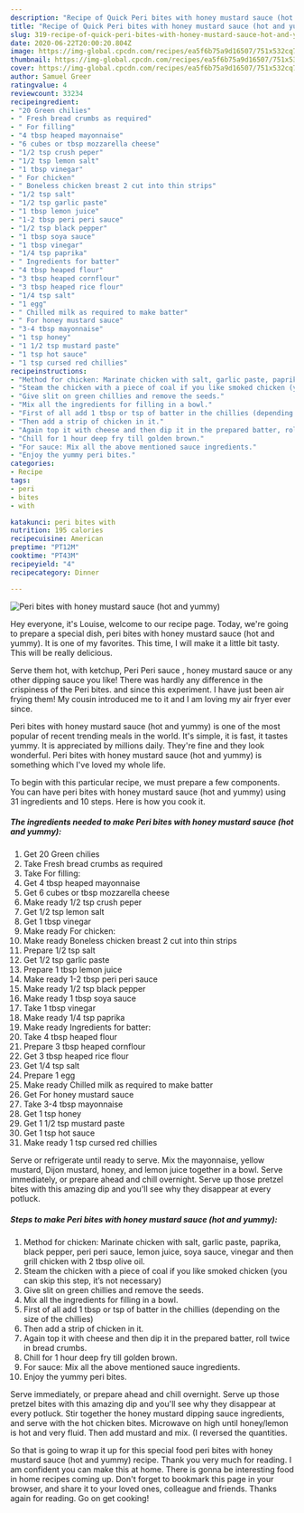 ```yaml
---
description: "Recipe of Quick Peri bites with honey mustard sauce (hot and yummy)"
title: "Recipe of Quick Peri bites with honey mustard sauce (hot and yummy)"
slug: 319-recipe-of-quick-peri-bites-with-honey-mustard-sauce-hot-and-yummy
date: 2020-06-22T20:00:20.804Z
image: https://img-global.cpcdn.com/recipes/ea5f6b75a9d16507/751x532cq70/peri-bites-with-honey-mustard-sauce-hot-and-yummy-recipe-main-photo.jpg
thumbnail: https://img-global.cpcdn.com/recipes/ea5f6b75a9d16507/751x532cq70/peri-bites-with-honey-mustard-sauce-hot-and-yummy-recipe-main-photo.jpg
cover: https://img-global.cpcdn.com/recipes/ea5f6b75a9d16507/751x532cq70/peri-bites-with-honey-mustard-sauce-hot-and-yummy-recipe-main-photo.jpg
author: Samuel Greer
ratingvalue: 4
reviewcount: 33234
recipeingredient:
- "20 Green chilies"
- " Fresh bread crumbs as required"
- " For filling"
- "4 tbsp heaped mayonnaise"
- "6 cubes or tbsp mozzarella cheese"
- "1/2 tsp crush peper"
- "1/2 tsp lemon salt"
- "1 tbsp vinegar"
- " For chicken"
- " Boneless chicken breast 2 cut into thin strips"
- "1/2 tsp salt"
- "1/2 tsp garlic paste"
- "1 tbsp lemon juice"
- "1-2 tbsp peri peri sauce"
- "1/2 tsp black pepper"
- "1 tbsp soya sauce"
- "1 tbsp vinegar"
- "1/4 tsp paprika"
- " Ingredients for batter"
- "4 tbsp heaped flour"
- "3 tbsp heaped cornflour"
- "3 tbsp heaped rice flour"
- "1/4 tsp salt"
- "1 egg"
- " Chilled milk as required to make batter"
- " For honey mustard sauce"
- "3-4 tbsp mayonnaise"
- "1 tsp honey"
- "1 1/2 tsp mustard paste"
- "1 tsp hot sauce"
- "1 tsp cursed red chillies"
recipeinstructions:
- "Method for chicken: Marinate chicken with salt, garlic paste, paprika, black pepper, peri peri sauce, lemon juice, soya sauce, vinegar and then grill chicken with 2 tbsp olive oil."
- "Steam the chicken with a piece of coal if you like smoked chicken (you can skip this step, it’s not necessary)"
- "Give slit on green chillies and remove the seeds."
- "Mix all the ingredients for filling in a bowl."
- "First of all add 1 tbsp or tsp of batter in the chillies (depending on the size of the chillies)"
- "Then add a strip of chicken in it."
- "Again top it with cheese and then dip it in the prepared batter, roll twice in bread crumbs."
- "Chill for 1 hour deep fry till golden brown."
- "For sauce: Mix all the above mentioned sauce ingredients."
- "Enjoy the yummy peri bites."
categories:
- Recipe
tags:
- peri
- bites
- with

katakunci: peri bites with 
nutrition: 195 calories
recipecuisine: American
preptime: "PT12M"
cooktime: "PT43M"
recipeyield: "4"
recipecategory: Dinner

---
```



![Peri bites with honey mustard sauce (hot and yummy)](https://img-global.cpcdn.com/recipes/ea5f6b75a9d16507/751x532cq70/peri-bites-with-honey-mustard-sauce-hot-and-yummy-recipe-main-photo.jpg)

Hey everyone, it's Louise, welcome to our recipe page. Today, we're going to prepare a special dish, peri bites with honey mustard sauce (hot and yummy). It is one of my favorites. This time, I will make it a little bit tasty. This will be really delicious.

Serve them hot, with ketchup, Peri Peri sauce , honey mustard sauce or any other dipping sauce you like! There was hardly any difference in the crispiness of the Peri bites. and since this experiment. I have just been air frying them! My cousin introduced me to it and I am loving my air fryer ever since.

Peri bites with honey mustard sauce (hot and yummy) is one of the most popular of recent trending meals in the world. It's simple, it is fast, it tastes yummy. It is appreciated by millions daily. They're fine and they look wonderful. Peri bites with honey mustard sauce (hot and yummy) is something which I've loved my whole life.


To begin with this particular recipe, we must prepare a few components. You can have peri bites with honey mustard sauce (hot and yummy) using 31 ingredients and 10 steps. Here is how you cook it.

<!--inarticleads1-->

##### The ingredients needed to make Peri bites with honey mustard sauce (hot and yummy):

1. Get 20 Green chilies
1. Take  Fresh bread crumbs as required
1. Take  For filling:
1. Get 4 tbsp heaped mayonnaise
1. Get 6 cubes or tbsp mozzarella cheese
1. Make ready 1/2 tsp crush peper
1. Get 1/2 tsp lemon salt
1. Get 1 tbsp vinegar
1. Make ready  For chicken:
1. Make ready  Boneless chicken breast 2 cut into thin strips
1. Prepare 1/2 tsp salt
1. Get 1/2 tsp garlic paste
1. Prepare 1 tbsp lemon juice
1. Make ready 1-2 tbsp peri peri sauce
1. Make ready 1/2 tsp black pepper
1. Make ready 1 tbsp soya sauce
1. Take 1 tbsp vinegar
1. Make ready 1/4 tsp paprika
1. Make ready  Ingredients for batter:
1. Take 4 tbsp heaped flour
1. Prepare 3 tbsp heaped cornflour
1. Get 3 tbsp heaped rice flour
1. Get 1/4 tsp salt
1. Prepare 1 egg
1. Make ready  Chilled milk as required to make batter
1. Get  For honey mustard sauce
1. Take 3-4 tbsp mayonnaise
1. Get 1 tsp honey
1. Get 1 1/2 tsp mustard paste
1. Get 1 tsp hot sauce
1. Make ready 1 tsp cursed red chillies


Serve or refrigerate until ready to serve. Mix the mayonnaise, yellow mustard, Dijon mustard, honey, and lemon juice together in a bowl. Serve immediately, or prepare ahead and chill overnight. Serve up those pretzel bites with this amazing dip and you&#39;ll see why they disappear at every potluck. 

<!--inarticleads2-->

##### Steps to make Peri bites with honey mustard sauce (hot and yummy):

1. Method for chicken: Marinate chicken with salt, garlic paste, paprika, black pepper, peri peri sauce, lemon juice, soya sauce, vinegar and then grill chicken with 2 tbsp olive oil.
1. Steam the chicken with a piece of coal if you like smoked chicken (you can skip this step, it’s not necessary)
1. Give slit on green chillies and remove the seeds.
1. Mix all the ingredients for filling in a bowl.
1. First of all add 1 tbsp or tsp of batter in the chillies (depending on the size of the chillies)
1. Then add a strip of chicken in it.
1. Again top it with cheese and then dip it in the prepared batter, roll twice in bread crumbs.
1. Chill for 1 hour deep fry till golden brown.
1. For sauce: Mix all the above mentioned sauce ingredients.
1. Enjoy the yummy peri bites.


Serve immediately, or prepare ahead and chill overnight. Serve up those pretzel bites with this amazing dip and you&#39;ll see why they disappear at every potluck. Stir together the honey mustard dipping sauce ingredients, and serve with the hot chicken bites. Microwave on high until honey/lemon is hot and very fluid. Then add mustard and mix. (I reversed the quantities. 

So that is going to wrap it up for this special food peri bites with honey mustard sauce (hot and yummy) recipe. Thank you very much for reading. I am confident you can make this at home. There is gonna be interesting food in home recipes coming up. Don't forget to bookmark this page in your browser, and share it to your loved ones, colleague and friends. Thanks again for reading. Go on get cooking!
